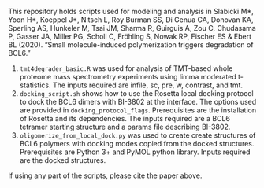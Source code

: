 This repository holds scripts used for modeling and analysis in Slabicki M*, Yoon H*, Koeppel J*, Nitsch L, Roy Burman SS, Di Genua CA, Donovan KA, Sperling AS, Hunkeler M, Tsai JM, Sharma R, Guirguis A, Zou C, Chudasama P, Gasser JA, Miller PG, Scholl C, Fröhling S, Nowak RP, Fischer ES & Ebert BL (2020). “Small molecule-induced polymerization triggers degradation of BCL6.”

<ol>
<li><code>tmt4degrader_basic.R</code> was used for analysis of TMT-based whole proteome mass spectrometry experiments using limma moderated t-statistics. The inputs required are infile, sc, pre, w, contrast, and tmt.</li>
<li><code>docking_script.sh</code> shows how to use the Rosetta local docking protocol to dock the BCL6 dimers with BI-3802 at the interface. The options used are provided in <code>docking_protocol_flags</code>. Prerequisites are the installation of Rosetta and its dependencies. The inputs required are a BCL6 tetramer starting structure and a params file describing BI-3802.</li>
<li><code>oligomerize_from_local_dock.py</code> was used to create create structures of BCL6 polymers with docking modes copied from the docked structures. Prerequisites are Python 3+ and PyMOL python library. Inputs required are the docked structures.
</ol>

If using any part of the scripts, please cite the paper above.
